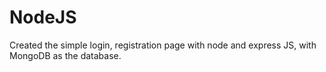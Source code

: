 # NodeJS
Created the simple login, registration page with node and express JS, with MongoDB as the database.
